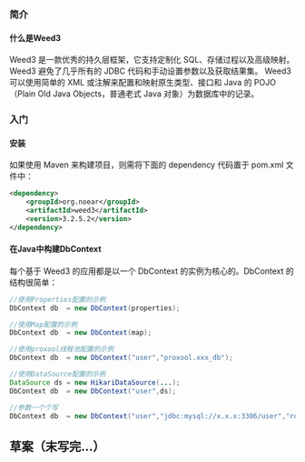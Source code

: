 
### 简介
#### 什么是Weed3
Weed3 是一款优秀的持久层框架，它支持定制化 SQL、存储过程以及高级映射。
Weed3 避免了几乎所有的 JDBC 代码和手动设置参数以及获取结果集。
Weed3 可以使用简单的 XML 或注解来配置和映射原生类型、接口和 Java 的 POJO（Plain Old Java Objects，普通老式 Java 对象）为数据库中的记录。

### 入门
#### 安装
如果使用 Maven 来构建项目，则需将下面的 dependency 代码置于 pom.xml 文件中：
```xml
<dependency>
    <groupId>org.noear</groupId>
    <artifactId>weed3</artifactId>
    <version>3.2.5.2</version>
</dependency>
```

#### 在Java中构建DbContext
每个基于 Weed3 的应用都是以一个 DbContext 的实例为核心的。DbContext 的结构很简单：
```java
//使用Properties配置的示例
DbContext db  = new DbContext(properties); 

//使用Map配置的示例
DbContext db  = new DbContext(map); 

//使用proxool线程池配置的示例
DbContext db  = new DbContext("user","proxool.xxx_db"); 

//使用DataSource配置的示例
DataSource ds = new HikariDataSource(...);
DbContext db  = new DbContext("user",ds); 

//参数一个个写
DbContext db  = new DbContext("user","jdbc:mysql://x.x.x:3306/user","root","1234");
```

## 草案（末写完...）
